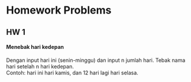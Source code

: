 # Homework Problems

## HW 1
<h4>Menebak hari kedepan </h4>
<p>Dengan input hari ini (senin-minggu) dan input n jumlah hari. Tebak
nama hari setelah n hari kedepan. <br> 
Contoh: hari ini hari kamis, dan 12 hari lagi hari selasa.</p>